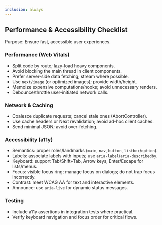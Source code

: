 ```yaml
---
inclusion: always
---
```

## Performance & Accessibility Checklist

Purpose: Ensure fast, accessible user experiences.

### Performance (Web Vitals)
- Split code by route; lazy-load heavy components.
- Avoid blocking the main thread in client components.
- Prefer server-side data fetching; stream where possible.
- Use `next/image` (or optimized images); provide width/height.
- Memoize expensive computations/hooks; avoid unnecessary renders.
- Debounce/throttle user-initiated network calls.

### Network & Caching
- Coalesce duplicate requests; cancel stale ones (AbortController).
- Use cache headers or Next revalidation; avoid ad-hoc client caches.
- Send minimal JSON; avoid over-fetching.

### Accessibility (a11y)
- Semantics: proper roles/landmarks (`main`, `nav`, `button`, `listbox`/`option`).
- Labels: associate labels with inputs; use `aria-label`/`aria-describedby`.
- Keyboard: support Tab/Shift+Tab, Arrow keys, Enter/Escape for lists/menus.
- Focus: visible focus ring; manage focus on dialogs; do not trap focus incorrectly.
- Contrast: meet WCAG AA for text and interactive elements.
- Announce: use `aria-live` for dynamic status messages.

### Testing
- Include a11y assertions in integration tests where practical.
- Verify keyboard navigation and focus order for critical flows.

